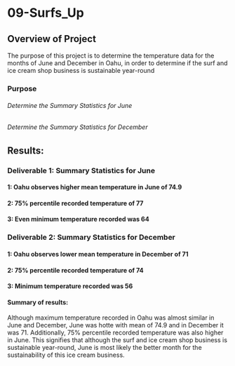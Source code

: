 # 09-Surfs_Up

## Overview of Project
The purpose of this project is to determine the temperature data for the months of June and December in Oahu, in order to determine if the surf and ice cream shop business is sustainable year-round

### Purpose
###### Determine the Summary Statistics for June
###### Determine the Summary Statistics for December

## Results: 

### Deliverable 1: Summary Statistics for June
#### 1: Oahu observes higher mean temperature in June of 74.9 
#### 2: 75% percentile recorded temperature of 77
#### 3: Even minimum temperature recorded was 64


### Deliverable 2: Summary Statistics for December
#### 1: Oahu observes lower mean temperature in December of 71 
#### 2: 75% percentile recorded temperature of 74
#### 3: Minimum temperature recorded was 56

#### Summary of results: 

Although maximum temperature recorded in Oahu was almost similar in June and December, June was  hotte with mean of 74.9 and in December it was 71. Additionally, 75% percentile recorded temperature was also higher in June. This signifies that although the surf and ice cream shop business is sustainable year-round, June is most likely the better month for the sustainability of this ice cream business.
